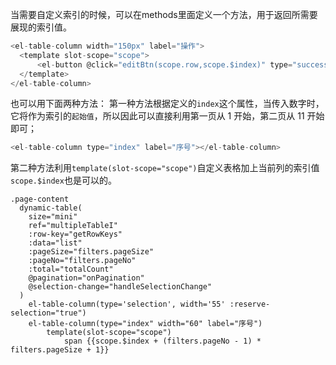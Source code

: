 当需要自定义索引的时候，可以在methods里面定义一个方法，用于返回所需要展现的索引值。
```js
<el-table-column width="150px" label="操作">
  <template slot-scope="scope">
      <el-button @click="editBtn(scope.row,scope.$index)" type="success" plain size="mini" icon="">修改</el-button>
  </template>
</el-table-column>
```
也可以用下面两种方法：
第一种方法根据定义的`index`这个属性，当传入数字时，它将作为索引的`起始值`，所以因此可以直接利用第一页从 1 开始，第二页从 11 开始即可；
```js
<el-table-column type="index" label="序号"></el-table-column>
```
第二种方法利用`template(slot-scope="scope")`自定义表格加上当前列的索引值`scope.$index`也是可以的。
```pug
.page-content
  dynamic-table(
    size="mini"
    ref="multipleTableI"
    :row-key="getRowKeys"
    :data="list"
    :pageSize="filters.pageSize"
    :pageNo="filters.pageNo"
    :total="totalCount"
    @pagination="onPagination"
    @selection-change="handleSelectionChange"
  )
    el-table-column(type='selection', width='55' :reserve-selection="true")
    el-table-column(type="index" width="60" label="序号")
        template(slot-scope="scope")
            span {{scope.$index + (filters.pageNo - 1) * filters.pageSize + 1}}
```